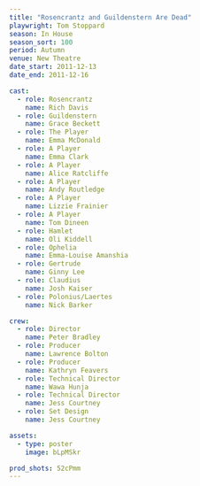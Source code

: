 ```yaml
---
title: "Rosencrantz and Guildenstern Are Dead"
playwright: Tom Stoppard
season: In House
season_sort: 100
period: Autumn
venue: New Theatre
date_start: 2011-12-13
date_end: 2011-12-16

cast:
  - role: Rosencrantz
    name: Rich Davis
  - role: Guildenstern
    name: Grace Beckett
  - role: The Player
    name: Emma McDonald
  - role: A Player
    name: Emma Clark
  - role: A Player
    name: Alice Ratcliffe
  - role: A Player
    name: Andy Routledge
  - role: A Player
    name: Lizzie Frainier
  - role: A Player
    name: Tom Dineen
  - role: Hamlet
    name: Oli Kiddell
  - role: Ophelia
    name: Emma-Louise Amanshia
  - role: Gertrude
    name: Ginny Lee
  - role: Claudius
    name: Josh Kaiser
  - role: Polonius/Laertes
    name: Nick Barker

crew:
  - role: Director
    name: Peter Bradley
  - role: Producer
    name: Lawrence Bolton
  - role: Producer
    name: Kathryn Feavers
  - role: Technical Director
    name: Wawa Hunja
  - role: Technical Director
    name: Jess Courtney
  - role: Set Design
    name: Jess Courtney

assets:
  - type: poster
    image: bLpMSkr

prod_shots: 52cPmm
---
```

